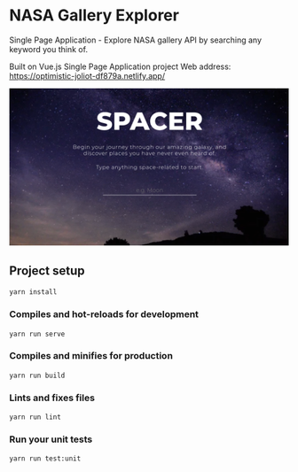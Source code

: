 # NASA Gallery Explorer
Single Page Application - Explore NASA gallery API by searching any keyword you think of.

Built on Vue.js Single Page Application project
Web address: https://optimistic-joliot-df879a.netlify.app/

![Nasa Explorer SPA](spacer-spa.png)

## Project setup
```
yarn install
```

### Compiles and hot-reloads for development
```
yarn run serve
```

### Compiles and minifies for production
```
yarn run build
```

### Lints and fixes files
```
yarn run lint
```

### Run your unit tests
```
yarn run test:unit
```
